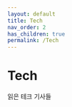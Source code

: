 ```yaml
---
layout: default
title: Tech
nav_order: 2
has_children: true
permalink: /Tech
---
```


# Tech

읽은 테크 기사들